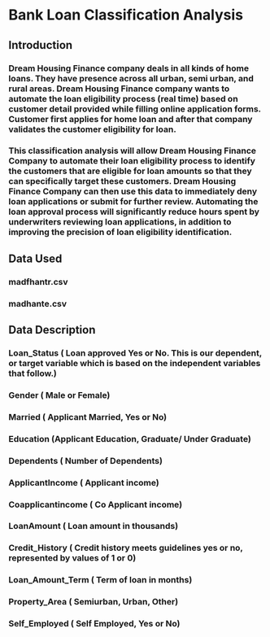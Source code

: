 # Bank Loan Classification Analysis 

## Introduction

###  Dream Housing Finance company deals in all kinds of home loans. They have presence across all urban, semi urban, and rural areas. Dream Housing Finance company wants to automate the loan eligibility process (real time) based on customer detail provided while filling online application forms. Customer first applies for home loan and after that company validates the customer eligibility for loan. 
### This classification analysis will allow Dream Housing Finance Company to automate their loan eligibility process to identify the customers that are eligible for loan amounts so that they can specifically target these customers. Dream Housing Finance Company can then use this data to immediately deny loan applications or submit for further review. Automating the loan approval process will significantly reduce hours spent by underwriters reviewing loan applications, in addition to improving the precision of loan eligibility identification. 


## Data Used 

### madfhantr.csv
### madhante.csv


## Data Description

### Loan_Status ( Loan approved Yes or No. This is our dependent, or target variable which is based on the independent variables that follow.)

### Gender ( Male or Female)

### Married ( Applicant Married, Yes or No)

### Education (Applicant Education, Graduate/ Under Graduate)

### Dependents ( Number of Dependents)

### ApplicantIncome ( Applicant income)

### Coapplicantincome ( Co Applicant income)

### LoanAmount ( Loan amount in thousands)

### Credit_History ( Credit history meets guidelines yes or no, represented by values of 1 or 0)

### Loan_Amount_Term ( Term of loan in months)

### Property_Area ( Semiurban, Urban, Other)

### Self_Employed ( Self Employed, Yes or No)




